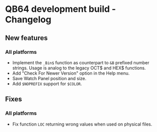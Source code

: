 # QB64 development build - Changelog

## New features
### All platforms
- Implement the `_Bin$` function as counterpart to `&B` prefixed number strings. Usage is analog to the legacy OCT$ and HEX$ functions.
- Add "Check For Newer Version" option in the Help menu.
- Save Watch Panel position and size.
- Add `$NOPREFIX` support for `$COLOR`.

<!--- 
### Windows

### macOS

### Linux
--->

## Fixes
### All platforms
- Fix function `LOC` returning wrong values when used on physical files.

<!---
### Windows

### macOS

### Linux

--->
